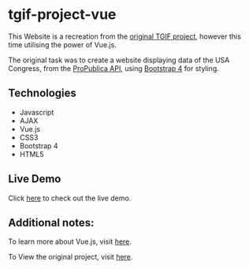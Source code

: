 # tgif-project-vue

This Website is a recreation from the [original TGIF project](https://github.com/mjbryan10/tgif-project), however this time utilising the power of Vue.js.

The original task was to create a website displaying data of the USA Congress, from the [ProPublica API](https://www.propublica.org/datastore/api/propublica-congress-api), using [Bootstrap 4](https://getbootstrap.com/) for styling.

## Technologies

* Javascript
* AJAX
* Vue.js
* CSS3
* Bootstrap 4
* HTML5
 
## Live Demo

Click [here](https://mjbryan10.github.io/tgif-project-vue/) to check out the live demo.

## Additional notes:

To learn more about Vue.js, visit [here](https://vuejs.org/v2/guide/).

To View the original project, visit [here](https://github.com/mjbryan10/tgif-project).
